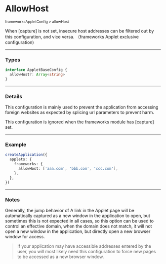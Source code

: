# AllowHost

<small>frameworksAppletConfig > allowHost</small>

When [capture] is not set, insecure host addresses can be filtered out by this configuration, and vice versa. （frameworks Applet exclusive configuration)

---

<h3>Types</h3>

```ts
interface AppletBaseConfig {
  allowHost?: Array<string>
}
```

---

<h3>Details</h3>

This configuration is mainly used to prevent the application from accessing foreign websites as expected by splicing url parameters to prevent harm.

This configuration is ignored when the frameworks module has [capture] set.

---

<h3>Example</h3>

```ts
createApplication({
  applets: {
    frameworks: {
      allowHost: ['aaa.com', 'bbb.com', 'ccc.com'],
    },
  },
})
```

---

<h3>Notes</h3>

Generally, the jump behavior of A link in the Applet page will be automatically captured as a new window in the application to open, but sometimes this is not expected in all cases, so this option can be used to control an effective domain, when the domain does not match, it will not open a new window in the application, but directly open a new browser window for access.

> If your application may have accessible addresses entered by the user, you will most likely need this configuration to force new pages to be accessed as a new browser window.
